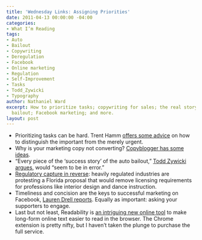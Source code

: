 ```yaml
---
title: 'Wednesday Links: Assigning Priorities'
date: 2011-04-13 00:00:00 -04:00
categories:
- What I’m Reading
tags:
- Auto
- Bailout
- Copywriting
- Deregulation
- Facebook
- Online marketing
- Regulation
- Self-Improvement
- Tasks
- Todd_Zywicki
- Typography
author: Nathaniel Ward
excerpt: How to prioritize tasks; copywriting for sales; the real story of the auto
  bailout; Facebook marketing; and more.
layout: post
---
```


  * Prioritizing tasks can be hard. Trent Hamm [offers some advice][1] on how to distinguish the important from the merely urgent.
  * Why is your marketing copy not converting? [Copyblogger has some ideas][2].
  * “Every piece of the ‘success story’ of the auto bailout,” [Todd Zywicki argues][3], would “seem to be in error.”
  * [Regulatory capture in reverse][4]: heavily regulated industries are protesting a Florida proposal that would remove licensing requirements for professions like interior design and dance instruction.
  * Timeliness and concision are the keys to successful marketing on Facebook, [Lauren Drell reports][5]. Equally as important: asking your supporters to engage.
  * Last but not least, Readability is [an intriguing new online tool][6] to make long-form online text easier to read in the browser. The Chrome extension is pretty nifty, but I haven’t taken the plunge to purchase the full service.

 [1]: http://www.thesimpledollar.com/2011/04/12/separating-the-urgent-and-the-important/
 [2]: http://www.copyblogger.com/smart-people-copy-conversion/
 [3]: http://www.nationalaffairs.com/publications/detail/the-auto-bailout-and-the-rule-of-law
 [4]: http://reason.com/blog/2011/04/06/protecting-america-from-the-di
 [5]: http://mashable.com/2011/04/06/facebook-engagement-data/
 [6]: https://www.readability.com/